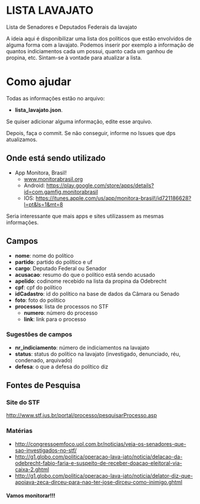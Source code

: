 # LISTA LAVAJATO
Lista de Senadores e Deputados Federais da lavajato

A ideia aqui é disponibilizar uma lista dos políticos que estão envolvidos de alguma forma com a lavajato. 
Podemos inserir por exemplo a informação de quantos indiciamentos cada um possui, quanto cada um ganhou de propina, etc. 
Sintam-se à vontade para atualizar a lista. 

# Como ajudar

Todas as informações estão no arquivo:

- **lista_lavajato.json**. 

Se quiser adicionar alguma informação, edite esse arquivo.

Depois, faça o commit. Se não conseguir, informe no Issues que dps atualizamos. 

## Onde está sendo utilizado
- App Monitora, Brasil!
  - www.monitorabrasil.org
  - Android: https://play.google.com/store/apps/details?id=com.gamfig.monitorabrasil
  - IOS: https://itunes.apple.com/us/app/monitora-brasil!/id721186628?l=pt&ls=1&mt=8


Seria interessante que mais apps e sites utilizassem as mesmas informações. 

## Campos
- **nome**: nome do político
- **partido**: partido do político e uf
- **cargo**: Deputado Federal ou Senador
- **acusacao**: resumo do que o político está sendo acusado
- **apelido**: codinome recebido na lista da propina da Odebrecht
- **cpf**: cpf do político
- **idCadastro**: id do político na base de dados da Câmara ou Senado
- **foto**: foto do político
- **processos**: lista de processos no STF
  - **numero**: número do processo
  - **link**: link para o processo
  

### Sugestões de campos
- **nr_indiciamento**: número de indiciamentos na lavajato
- **status**: status do político na lavajato (investigado, denunciado, réu, condenado, arquivado)
- **defesa**: o que a defesa do político diz

## Fontes de Pesquisa
### Site do STF 
http://www.stf.jus.br/portal/processo/pesquisarProcesso.asp

### Matérias
- http://congressoemfoco.uol.com.br/noticias/veja-os-senadores-que-sao-investigados-no-stf/
- http://g1.globo.com/politica/operacao-lava-jato/noticia/delacao-da-odebrecht-fabio-faria-e-suspeito-de-receber-doacao-eleitoral-via-caixa-2.ghtml
- http://g1.globo.com/politica/operacao-lava-jato/noticia/delator-diz-que-apoiava-zeca-dirceu-para-nao-ter-jose-dirceu-como-inimigo.ghtml

#### Vamos monitorar!!!

